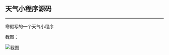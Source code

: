 ## 天气小程序源码

---

寒假写的一个天气小程序

截图：

![截图](https://cdn.jsdelivr.net/gh/Revincx/wechat-miniappp-weather@main/screenshot.png)

